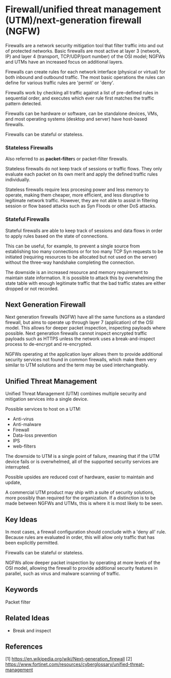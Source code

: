 # Firewall/unified threat management (UTM)/next-generation firewall (NGFW)

Firewalls are a network security mitigation tool that filter traffic into and out of protected networks. Basic firewalls are most active at layer 3 (network, IP) and layer 4 (transport, TCP/UDP/port number) of the OSI model; NGFWs and UTMs have an increased focus on additional layers.

Firewalls can create rules for each network interface (physical or virtual) for both inbound and outbound traffic. The most basic operations the rules can define for various traffic rules are 'permit' or 'deny'.

Firewalls work by checking all traffic against a list of pre-defined rules in sequential order, and executes which ever rule first matches the traffic pattern detected.

Firewalls can be hardware or software, can be standalone devices, VMs, and most operating systems (desktop and server) have host-based firewalls.

Firewalls can be stateful or stateless.

### Stateless Firewalls

Also referred to as **packet-filter**s or packet-filter firewalls.

Stateless firewalls do not keep track of sessions or traffic flows. They only evaluate each packet on its own merit and apply the defined traffic rules individually.

Stateless firewalls require less procesing power and less memory to operate, making them cheaper, more efficient, and less disruptive to legitimate network traffic. However, they are not able to assist in filtering session or flow based attacks such as Syn Floods or other DoS attacks.

### Stateful Firewalls

Stateful firewalls are able to keep track of sessions and data flows in order to apply rules based on the state of connections. 

This can be useful, for example, to prevent a single source from establishing too many connections or for too many TCP Syn requests to be initiated (requiring resources to be allocated but not used on the server) without the three-way handshake completing the connection.

The downside is an increased resource and memory requirement to maintain state information. It is possible to attack this by overwhelming the state table with enough legitimate traffic that the bad traffic states are either dropped or not recorded.

## Next Generation Firewall

Next generation firewalls (NGFW) have all the same functions as a standard firewall, but aims to operate up through layer 7 (application) of the OSI model. This allows for deeper packet inspection, inspecting payloads where possible. Next generation firewalls cannot inspect encrypted traffic payloads such as HTTPS unless the network uses a break-and-inspect process to de-encrypt and re-encrypted.

NGFWs operating at the application layer allows them to provide additional security services not found in common firewalls, which make them very similar to UTM solutions and the term may be used interchangeably.

## Unified Threat Management

Unified Threat Management (UTM) combines multiple security and mitigation services into a single device. 

Possible services to host on a UTM:
* Anti-virus
* Anti-malware
* Firewall
* Data-loss prevention
* IPS
* web-filters

The downside to UTM is a single point of failure, meaning that if the UTM device fails or is overwhelmed, all of the supported security services are interrupted.

Possible upsides are reduced cost of hardware, easier to maintain and update, 

A commercial UTM product may ship with a suite of security solutions, more possibly than required for the organization. If a distinction is to be made between NGFWs and UTMs, this is where it is most likely to be seen.

## Key Ideas

In most cases, a firewall configuration should conclude with a 'deny all' rule. Because rules are evaluated in order, this will allow only traffic that has been explicitly permitted.

Firewalls can be stateful or stateless.

NGFWs allow deeper packet inspection by operating at more levels of the OSI model, allowing the firewall to provide additional security features in parallel, such as virus and malware scanning of traffic.

## Keywords

Packet filter

## Related Ideas

* Break and inspect

## References

[1] https://en.wikipedia.org/wiki/Next-generation_firewall
[2] https://www.fortinet.com/resources/cyberglossary/unified-threat-management